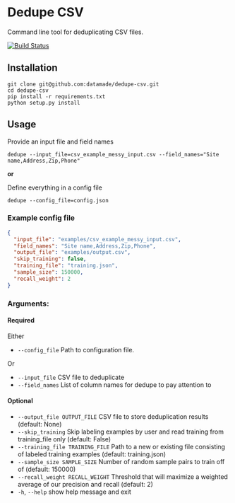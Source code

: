 # Dedupe CSV

Command line tool for deduplicating CSV files.

[![Build Status](https://travis-ci.org/datamade/dedupe-csv.png?branch=master)](https://travis-ci.org/datamade/dedupe-csv)

## Installation

```console
git clone git@github.com:datamade/dedupe-csv.git
cd dedupe-csv
pip install -r requirements.txt
python setup.py install
```

## Usage

Provide an input file and field names
```console
dedupe --input_file=csv_example_messy_input.csv --field_names="Site name,Address,Zip,Phone"
```

__or__

Define everything in a config file
```console
dedupe --config_file=config.json
```

### Example config file

```json
{
  "input_file": "examples/csv_example_messy_input.csv",
  "field_names": "Site name,Address,Zip,Phone",
  "output_file": "examples/output.csv",
  "skip_training": false,
  "training_file": "training.json",
  "sample_size": 150000,
  "recall_weight": 2
}
```

### Arguments:

#### Required

Either
  * `--config_file` Path to configuration file.

Or
  * `--input_file`            CSV file to deduplicate
  * `--field_names`           List of column names for dedupe to pay attention to

#### Optional
  * `--output_file OUTPUT_FILE`
                        CSV file to store deduplication results (default:
                        None)
  * `--skip_training`       Skip labeling examples by user and read training from
                        training_file only (default: False)
  * `--training_file TRAINING_FILE`
                        Path to a new or existing file consisting of labeled
                        training examples (default: training.json)
  * `--sample_size SAMPLE_SIZE`
                        Number of random sample pairs to train off of
                        (default: 150000)
  * `--recall_weight RECALL_WEIGHT`
                        Threshold that will maximize a weighted average of our
                        precision and recall (default: 2)
  * `-h`, `--help`            show help message and exit